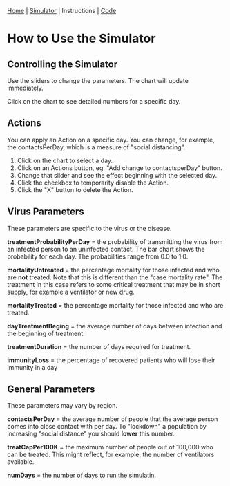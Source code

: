 [Home](index.html) | [Simulator](simpidemic.html) | Instructions | [Code](https://github.com/philburk/simpidemic)

# How to Use the Simulator

## Controlling the Simulator

Use the sliders to change the parameters. The chart will update immediately.

Click on the chart to see detailed numbers for a specific day.

## Actions

You can apply an Action on a specific day. You can change, for example, the contactsPerDay, which is a measure of "social distancing".

1. Click on the chart to select a day.
1. Click on an Actions button, eg. "Add change to contactsperDay" button.
1. Change that slider and see the effect beginning with the selected day.
1. Click the checkbox to temporarity disable the Action.
1. Click the "X" button to delete the Action.

## Virus Parameters

These parameters are specific to the virus or the disease.

**treatmentProbabilityPerDay** = the probability of transmitting the virus from an infected person to an uninfected contact.
The bar chart shows the probability for each day. The probabilities range from 0.0 to 1.0.

**mortalityUntreated** = the percentage mortality for those infected and who are **not** treated.
Note that this is different than the "case mortality rate". The treatment in this case refers to some critical treatment that may be in short supply, for example a ventilator or new drug.

**mortalityTreated** = the percentage mortality for those infected and who are treated.

**dayTreatmentBeging** = the average number of days between infection and the beginning of treatment.

**treatmentDuration** = the number of days required for treatment.

**immunityLoss** = the percentage of recovered patients who will lose their immunity in a day

## General Parameters

These parameters may vary by region.

**contactsPerDay** = the average number of people that the average person comes into close contact with per day.
To "lockdown" a population by increasing "social distance" you should **lower** this number.

**treatCapPer100K** = the maximum number of people out of 100,000 who can be treated. This might reflect, for example, the number of ventilators available.

**numDays** = the number of days to run the simulatin.
